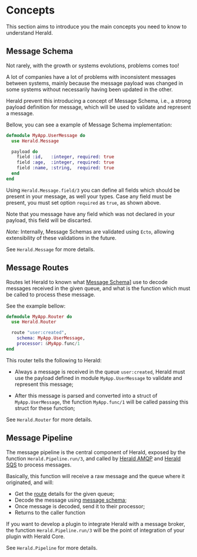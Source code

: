 # Concepts

This section aims to introduce you the main concepts you need to know to understand Herald.

## Message Schema

Not rarely, with the growth or systems evolutions, problems comes too!

A lot of companies have a lot of problems with inconsistent messages between systems, mainly because the message payload was changed in some systems without necessarily having been updated in the other.

Herald prevent this introducing a concept of Message Schema, i.e., a strong payload definition for message, which will be used to validate and represent a message.

Bellow, you can see a example of Message Schema implementation:

```elixir
defmodule MyApp.UserMessage do
  use Herald.Message

  payload do
    field :id,   :integer, required: true
    field :age,  :integer, required: true
    field :name, :string,  required: true
  end
end
```

Using `Herald.Message.field/3` you can define all fields which should be present in your message, as well your types. Case any field must be present, you must set option `required` as `true`, as shown above.

Note that you message have any field which was not declared in your payload, this field will be discarted.

*Note:* Internally, Message Schemas are validated using `Ecto`, allowing extensibility of these validations in the future.

See `Herald.Message` for more details.

## Message Routes

Routes let Herald to known what [Message Schema](#message-schema)] use to decode messages received in the given queue, and what is the function which must be called to process these message.

See the example bellow:

```elixir
defmodule MyApp.Router do
  use Herald.Router

  route "user:created",
    schema: MyApp.UserMessage,
    processor: &MyApp.func/1
end
```

This router tells the following to Herald:

* Always a message is received in the queue `user:created`, Herald must use the payload defined in module `MyApp.UserMessage` to validate and represent this message;

* After this message is parsed and converted into a struct of `MyApp.UserMessage`, the function `MyApp.func/1` will be called passing this struct for these function;

See `Herald.Router` for more details.

## Message Pipeline

The message pipeline is the central component of Herald, exposed by the function `Herald.Pipeline.run/3`, and called by [Herald AMQP](https://hexdocs.pm/herald_amqp) and [Herald SQS](https://hexdocs.pm/herald_sqs) to process messages.

Basically, this function will receive a raw message and the queue where it originated, and will:

* Get the [route](#message-routes) details for the given queue;
* Decode the message using [message schema](#message-schema);
* Once message is decoded, send it to their processor;
* Returns to the caller function

If you want to develop a plugin to integrate Herald with a message broker, the function `Herald.Pipeline.run/3` will be the point of integration of your plugin with Herald Core.

See `Herald.Pipeline` for more details.